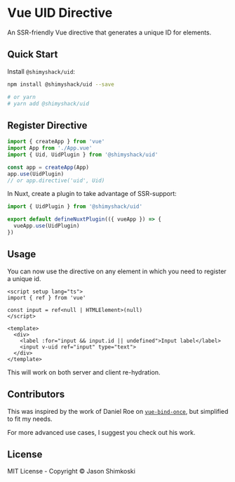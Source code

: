 # Vue UID Directive

An SSR-friendly Vue directive that generates a unique ID for elements.

## Quick Start

Install `@shimyshack/uid`:

```bash
npm install @shimyshack/uid --save

# or yarn
# yarn add @shimyshack/uid
```

## Register Directive

```javascript
import { createApp } from 'vue'
import App from './App.vue'
import { Uid, UidPlugin } from '@shimyshack/uid'

const app = createApp(App)
app.use(UidPlugin)
// or app.directive('uid', Uid)
```

In Nuxt, create a plugin to take advantage of SSR-support:

```javascript
import { UidPlugin } from '@shimyshack/uid'

export default defineNuxtPlugin(({ vueApp }) => {
  vueApp.use(UidPlugin)
})
```

## Usage

You can now use the directive on any element in which you need to register a unique id.

```vue
<script setup lang="ts">
import { ref } from 'vue'

const input = ref<null | HTMLElement>(null)
</script>

<template>
  <div>
    <label :for="input && input.id || undefined">Input label</label>
    <input v-uid ref="input" type="text">
  </div>
</template>
```

This will work on both server and client re-hydration.

## Contributors

This was inspired by the work of Daniel Roe on [`vue-bind-once`](https://github.com/danielroe/vue-bind-once), but simplified to fit my needs.

For more advanced use cases, I suggest you check out his work.

## License

MIT License - Copyright &copy; Jason Shimkoski

